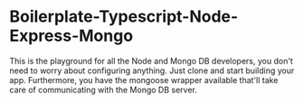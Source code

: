 # Boilerplate-Typescript-Node-Express-Mongo
This is the playground for all the Node and Mongo DB developers, you don't need to worry about configuring anything. Just clone and start building your app. Furthermore, you have the mongoose wrapper available that'll take care of communicating with the Mongo DB server.
